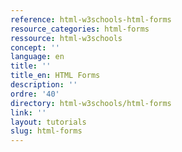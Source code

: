 ```yaml
---
reference: html-w3schools-html-forms
resource_categories: html-forms
ressource: html-w3schools
concept: ''
language: en
title: ''
title_en: HTML Forms
description: ''
ordre: '40'
directory: html-w3schools/html-forms
link: ''
layout: tutorials
slug: html-forms
---
```


